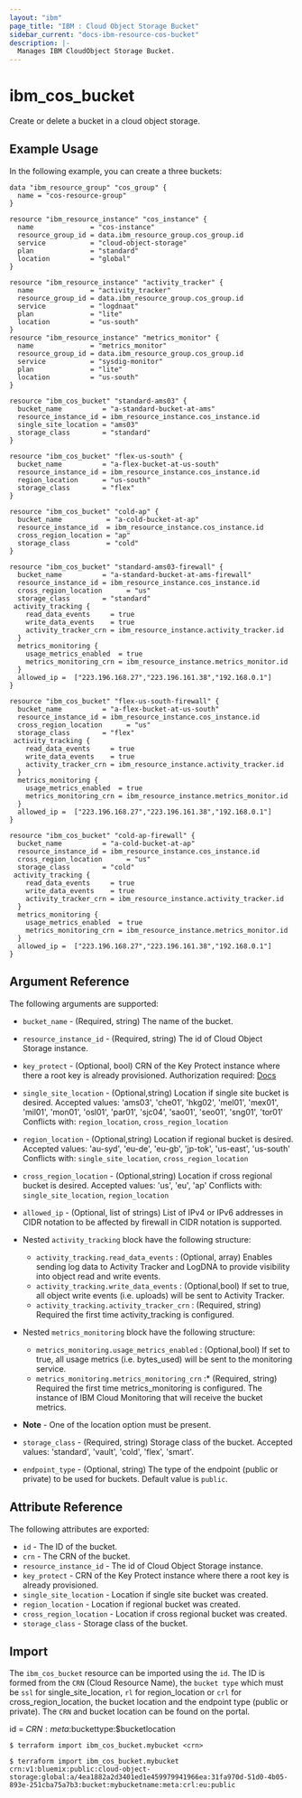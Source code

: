 ```yaml
---
layout: "ibm"
page_title: "IBM : Cloud Object Storage Bucket"
sidebar_current: "docs-ibm-resource-cos-bucket"
description: |-
  Manages IBM CloudObject Storage Bucket.
---
```


# ibm\_cos_bucket

Create or delete a bucket in a cloud object storage.

## Example Usage

In the following example, you can create a three buckets:

```hcl
data "ibm_resource_group" "cos_group" {
  name = "cos-resource-group"
}

resource "ibm_resource_instance" "cos_instance" {
  name              = "cos-instance"
  resource_group_id = data.ibm_resource_group.cos_group.id
  service           = "cloud-object-storage"
  plan              = "standard"
  location          = "global"
}

resource "ibm_resource_instance" "activity_tracker" {
  name              = "activity_tracker"
  resource_group_id = data.ibm_resource_group.cos_group.id
  service           = "logdnaat"
  plan              = "lite"
  location          = "us-south"
}
resource "ibm_resource_instance" "metrics_monitor" {
  name              = "metrics_monitor"
  resource_group_id = data.ibm_resource_group.cos_group.id
  service           = "sysdig-monitor"
  plan              = "lite"
  location          = "us-south"
}

resource "ibm_cos_bucket" "standard-ams03" {
  bucket_name          = "a-standard-bucket-at-ams"
  resource_instance_id = ibm_resource_instance.cos_instance.id
  single_site_location = "ams03"
  storage_class        = "standard"
}

resource "ibm_cos_bucket" "flex-us-south" {
  bucket_name          = "a-flex-bucket-at-us-south"
  resource_instance_id = ibm_resource_instance.cos_instance.id
  region_location      = "us-south"
  storage_class        = "flex"
}

resource "ibm_cos_bucket" "cold-ap" {
  bucket_name           = "a-cold-bucket-at-ap"
  resource_instance_id  = ibm_resource_instance.cos_instance.id
  cross_region_location = "ap"
  storage_class         = "cold"
}

resource "ibm_cos_bucket" "standard-ams03-firewall" {
  bucket_name          = "a-standard-bucket-at-ams-firewall"
  resource_instance_id = ibm_resource_instance.cos_instance.id
  cross_region_location      = "us"
  storage_class        = "standard"
 activity_tracking {
    read_data_events     = true
    write_data_events    = true
    activity_tracker_crn = ibm_resource_instance.activity_tracker.id
  }
  metrics_monitoring {
    usage_metrics_enabled  = true
    metrics_monitoring_crn = ibm_resource_instance.metrics_monitor.id
  }
  allowed_ip =  ["223.196.168.27","223.196.161.38","192.168.0.1"]
}

resource "ibm_cos_bucket" "flex-us-south-firewall" {
  bucket_name          = "a-flex-bucket-at-us-south"
  resource_instance_id = ibm_resource_instance.cos_instance.id
  cross_region_location      = "us"
  storage_class        = "flex"
 activity_tracking {
    read_data_events     = true
    write_data_events    = true
    activity_tracker_crn = ibm_resource_instance.activity_tracker.id
  }
  metrics_monitoring {
    usage_metrics_enabled  = true
    metrics_monitoring_crn = ibm_resource_instance.metrics_monitor.id
  }
  allowed_ip =  ["223.196.168.27","223.196.161.38","192.168.0.1"]
}

resource "ibm_cos_bucket" "cold-ap-firewall" {
  bucket_name          = "a-cold-bucket-at-ap"
  resource_instance_id = ibm_resource_instance.cos_instance.id
  cross_region_location      = "us"
  storage_class        = "cold"
 activity_tracking {
    read_data_events     = true
    write_data_events    = true
    activity_tracker_crn = ibm_resource_instance.activity_tracker.id
  }
  metrics_monitoring {
    usage_metrics_enabled  = true
    metrics_monitoring_crn = ibm_resource_instance.metrics_monitor.id
  }
  allowed_ip =  ["223.196.168.27","223.196.161.38","192.168.0.1"]
}

```

## Argument Reference

The following arguments are supported:

* `bucket_name` - (Required, string) The name of the bucket.
* `resource_instance_id` - (Required, string) The id of Cloud Object Storage instance.
* `key_protect` - (Optional, bool) CRN of the Key Protect instance where there a root key is already provisioned. Authorization required: [Docs](https://cloud.ibm.com/docs/services/cloud-object-storage?topic=cloud-object-storage-encryption#grant-service-authorization)
* `single_site_location` - (Optional,string) Location if single site bucket is desired. Accepted values: 'ams03', 'che01', 'hkg02', 'mel01', 'mex01', 'mil01', 'mon01', 'osl01', 'par01', 'sjc04', 'sao01', 'seo01', 'sng01', 'tor01' Conflicts with: `region_location`, `cross_region_location`
* `region_location` - (Optional,string) Location if regional bucket is desired. Accepted values: 'au-syd', 'eu-de', 'eu-gb', 'jp-tok', 'us-east', 'us-south' Conflicts with: `single_site_location`, `cross_region_location`
* `cross_region_location` - (Optional,string) Location if cross regional bucket is desired. Accepted values: 'us', 'eu', 'ap' Conflicts with: `single_site_location`, `region_location`
* `allowed_ip` - (Optional, list of strings) List of IPv4 or IPv6 addresses in CIDR notation to be affected by firewall in CIDR notation is supported. 
* Nested `activity_tracking` block have the following structure:
	*	`activity_tracking.read_data_events` : (Optional, array) Enables sending log data to Activity Tracker and LogDNA to provide visibility into object read and write events.
	*	`activity_tracking.write_data_events` : (Optional,bool) If set to true, all object write events (i.e. uploads) will be sent to Activity Tracker.
	*	`activity_tracking.activity_tracker_crn` : (Required, string) Required the first time activity_tracking is configured.
* Nested `metrics_monitoring` block have the following structure:
	*	`metrics_monitoring.usage_metrics_enabled` : (Optional,bool) If set to true, all usage metrics (i.e. bytes_used) will be sent to the monitoring service.
	*	`metrics_monitoring.metrics_monitoring_crn` :* (Required, string) Required the first time metrics_monitoring is configured. The instance of IBM Cloud Monitoring that will receive the bucket metrics.

* **Note** - One of the location option must be present.
* `storage_class` - (Required, string) Storage class of the bucket. Accepted values: 'standard', 'vault', 'cold', 'flex', 'smart'.

* `endpoint_type` - (Optional, string) The type of the endpoint (public or private) to be used for buckets. Default value is `public`.

## Attribute Reference

The following attributes are exported:

* `id` - The ID of the bucket.
* `crn` - The CRN of the bucket.
* `resource_instance_id` - The id of Cloud Object Storage instance.
* `key_protect` - CRN of the Key Protect instance where there a root key is already provisioned.
* `single_site_location` - Location if single site bucket was created.
* `region_location` - Location if regional bucket was created.
* `cross_region_location` - Location if cross regional bucket was created.
* `storage_class` - Storage class of the bucket.

## Import

The `ibm_cos_bucket` resource can be imported using the `id`. The ID is formed from the `CRN` (Cloud Resource Name), the `bucket type` which must be `ssl` for single_site_location, `rl` for region_location or `crl` for cross_region_location, the bucket location and the endpoint type (public or private). The `CRN` and bucket location can be found on the portal.

id = $CRN:meta:$buckettype:$bucketlocation


```
$ terraform import ibm_cos_bucket.mybucket <crn>

$ terraform import ibm_cos_bucket.mybucket crn:v1:bluemix:public:cloud-object-storage:global:a/4ea1882a2d3401ed1e459979941966ea:31fa970d-51d0-4b05-893e-251cba75a7b3:bucket:mybucketname:meta:crl:eu:public
```
